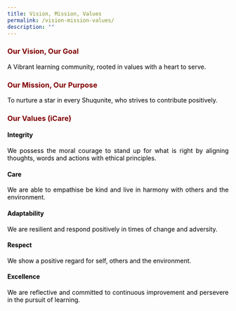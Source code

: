 ```yaml
---
title: Vision, Mission, Values
permalink: /vision-mission-values/
description: ""
---
```

<h3 style="text-align: justify;"><strong><span style="color: #800000;">Our Vision, Our Goal</span></strong></h3>
<p style="text-align: justify;"><span style="color: #000000;">A Vibrant learning community, rooted in values with a heart to serve.</span></p>
<h3 style="text-align: justify;"><strong><span style="color: #800000;">Our Mission, Our Purpose</span></strong></h3>
<p style="text-align: justify;"><span style="color: #000000;">To nurture a star in every Shuqunite, who strives to contribute positively.</span></p>
<h3 style="text-align: justify;"><strong><span style="color: #800000;">Our Values (iCare)</span></strong></h3>
<h4 style="text-align: justify;"><span style="color: #000000;"><strong>Integrity</strong></span></h4>
<p style="text-align: justify;"><span style="color: #000000;">We possess the moral courage to stand up for what is right by aligning thoughts, words and actions with ethical principles.</span></p>
<h4 style="text-align: justify;"><span style="color: #000000;"><strong>Care</strong></span></h4>
<p style="text-align: justify;"><span style="color: #000000;">We are able to empathise be kind and live in harmony with others and the environment.</span></p>
<h4 style="text-align: justify;"><span style="color: #000000;"><strong>Adaptability</strong></span></h4>
<p style="text-align: justify;"><span style="color: #000000;">We are resilient and respond positively in times of change and adversity.</span></p>
<h4 style="text-align: justify;"><span style="color: #000000;"><strong>Respect</strong></span></h4>
<p style="text-align: justify;"><span style="color: #000000;">We show a positive regard for self, others and the environment.</span></p>
<h4 style="text-align: justify;"><span style="color: #000000;"><strong>Excellence</strong></span></h4>
<p style="text-align: justify;"><span style="color: #000000;">We are reflective and committed to continuous improvement and persevere in the pursuit of learning.</span></p>